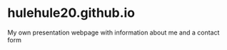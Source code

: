 hulehule20.github.io
====================

My own presentation webpage with information about me and a contact form